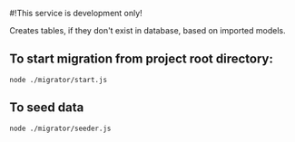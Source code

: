 #!This service is development only!

Creates tables, if they don't exist in database, based on imported models.

## To start migration from project root directory:
`node ./migrator/start.js`

## To seed data
`node ./migrator/seeder.js`